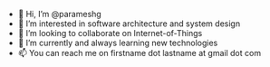 - 👋 Hi, I’m @parameshg
- 👀 I’m interested in software architecture and system design
- 💞️ I’m looking to collaborate on Internet-of-Things
- 🌱 I’m currently and always learning new technologies
- 📫 You can reach me on firstname dot lastname at gmail dot com
